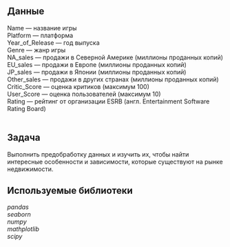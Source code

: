 ## Данные

Name — название игры<br>
Platform — платформа<br>
Year_of_Release — год выпуска<br>
Genre — жанр игры<br>
NA_sales — продажи в Северной Америке (миллионы проданных копий)<br>
EU_sales — продажи в Европе (миллионы проданных копий)<br>
JP_sales — продажи в Японии (миллионы проданных копий)<br>
Other_sales — продажи в других странах (миллионы проданных копий)<br>
Critic_Score — оценка критиков (максимум 100)<br>
User_Score — оценка пользователей (максимум 10)<br>
Rating — рейтинг от организации ESRB (англ. Entertainment Software Rating Board)<br>
<br>
## Задача

Выполнить предобработку данных и изучить их, чтобы найти интересные особенности и зависимости, которые существуют на рынке недвижимости. 

## Используемые библиотеки
*pandas* <br>
*seaborn* <br>
*numpy* <br>
*mathplotlib* <br>
*scipy*
